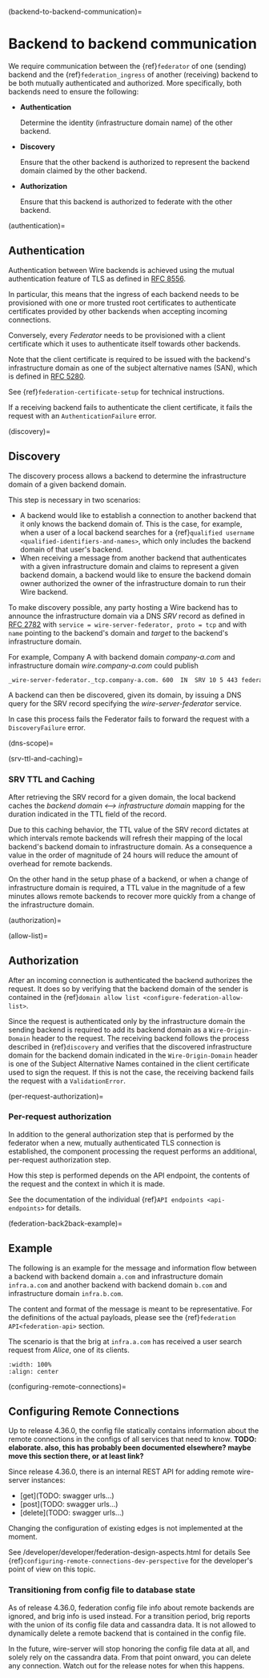(backend-to-backend-communication)=

# Backend to backend communication

We require communication between the {ref}`federator` of one (sending)
backend and the {ref}`federation_ingress` of another (receiving) backend to be both
mutually authenticated and authorized. More specifically, both backends
need to ensure the following:

- **Authentication**

    Determine the identity (infrastructure domain name) of the other backend.

- **Discovery**

    Ensure that the other backend is authorized to represent the backend
    domain claimed by the other backend.

- **Authorization**

    Ensure that this backend is authorized to federate with the other backend.

(authentication)=

## Authentication

Authentication between Wire backends is achieved using the mutual
authentication feature of TLS as defined in [RFC
8556](https://tools.ietf.org/html/rfc8446).

In particular, this means that the ingress of each backend needs to be
provisioned with one or more trusted root certificates to authenticate
certificates provided by other backends when accepting incoming connections.

Conversely, every *Federator* needs to be provisioned with a client
certificate which it uses to authenticate itself towards other backends.

Note that the client certificate is required to be issued with the backend\'s
infrastructure domain as one of the subject alternative names (SAN), which is defined in
[RFC 5280](https://tools.ietf.org/html/rfc5280).

See {ref}`federation-certificate-setup` for technical instructions.

If a receiving backend fails to authenticate the client certificate, it fails the request
with an `AuthenticationFailure` error.

(discovery)=

## Discovery

The discovery process allows a backend to determine the infrastructure domain of
a given backend domain.

This step is necessary in two scenarios:

-   A backend would like to establish a connection to another backend
    that it only knows the backend domain of. This is the case, for
    example, when a user of a local backend searches for a
    {ref}`qualified username <qualified-identifiers-and-names>`, which only includes the backend domain of that user's backend.
-   When receiving a message from another backend that authenticates
    with a given infrastructure domain and claims to represent a given backend
    domain, a backend would like to ensure the backend domain owner
    authorized the owner of the infrastructure domain to run their Wire backend.

To make discovery possible, any party hosting a Wire backend has to
announce the infrastructure domain via a DNS *SRV* record as defined in [RFC
2782](https://tools.ietf.org/html/rfc2782) with
`service = wire-server-federator, proto = tcp` and with `name` pointing
to the backend\'s domain and *target* to the backend\'s infrastructure domain.

For example, Company A with backend domain *company-a.com* and infrastructure domain *wire.company-a.com* could publish

``` bash
_wire-server-federator._tcp.company-a.com. 600  IN  SRV 10 5 443 federator.wire.company-a.com.
```

A backend can then be discovered, given its domain, by issuing a DNS
query for the SRV record specifying the *wire-server-federator* service.

In case this process fails the Federator fails to forward the request with a `DiscoveryFailure` error.

(dns-scope)=


(srv-ttl-and-caching)=

### SRV TTL and Caching

After retrieving the SRV record for a given domain, the local backend
caches the *backend domain \<\--\> infrastructure domain* mapping for the
duration indicated in the TTL field of the record.

Due to this caching behavior, the TTL value of the SRV record dictates
at which intervals remote backends will refresh their mapping of the
local backend\'s backend domain to infrastructure domain. As a consequence a
value in the order of magnitude of 24 hours will reduce the amount of
overhead for remote backends.

On the other hand in the setup phase of a backend, or when a change of infrastructure
domain is required, a TTL value in the magnitude of a few minutes allows remote
backends to recover more quickly from a change of the infrastructure domain.

(authorization)=

(allow-list)=

## Authorization

After an incoming connection is authenticated the backend authorizes the
request. It does so by verifying that the backend domain of the sender is
contained in the {ref}`domain allow list <configure-federation-allow-list>`.

Since the request is authenticated only by the infrastructure domain the sending backend
is required to add its backend domain as a `Wire-Origin-Domain` header to the
request. The receiving backend follows the process described in {ref}`discovery`
and verifies that the discovered infrastructure domain for the backend domain indicated
in the `Wire-Origin-Domain` header is one of the Subject Alternative Names
contained in the client certificate used to sign the request. If this is not the
case, the receiving backend fails the request with a `ValidationError`.

(per-request-authorization)=

### Per-request authorization

In addition to the general authorization step that is performed by the
federator when a new, mutually authenticated TLS connection is
established, the component processing the request performs an
additional, per-request authorization step.

How this step is performed depends on the API endpoint, the contents of
the request and the context in which it is made.

See the documentation of the individual {ref}`API endpoints <api-endpoints>` for
details.

(federation-back2back-example)=

## Example

The following is an example for the message and information flow between
a backend with backend domain `a.com` and infrastructure domain `infra.a.com` and
another backend with backend domain `b.com` and infrastructure domain
`infra.b.com`.

The content and format of the message is meant to be representative. For
the definitions of the actual payloads, please see the {ref}`federation
API<federation-api>` section.

The scenario is that the brig at `infra.a.com` has received a user
search request from *Alice*, one of its clients.

```{image} img/federation-flow.png
:width: 100%
:align: center
```

(configuring-remote-connections)=

## Configuring Remote Connections

Up to release 4.36.0, the config file statically contains information
about the remote connections in the configs of all services that need
to know.  **TODO: elaborate.  also, this has probably been documented
elsewhere?  maybe move this section there, or at least link?**

Since release 4.36.0, there is an internal REST API for adding remote
wire-server instances:

* [get](TODO: swagger urls...)
* [post](TODO: swagger urls...)
* [delete](TODO: swagger urls...)

Changing the configuration of existing edges is not implemented at the
moment.

See /developer/developer/federation-design-aspects.html for details
See {ref}`configuring-remote-connections-dev-perspective` for the
developer's point of view on this topic.

### Transitioning from config file to database state

As of release 4.36.0, federation config file info about remote
backends are ignored, and brig info is used instead.  For a transition
period, brig reports with the union of its config file data and
cassandra data.  It is not allowed to dynamically delete a remote
backend that is contained in the config file.

In the future, wire-server will stop honoring the config file data at
all, and solely rely on the cassandra data.  From that point onward,
you can delete any connection.  Watch out for the release notes for
when this happens.
